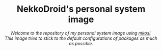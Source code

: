 <div align="center">

# NekkoDroid's personal system image

*Welcome to the repository of my personal system image using [mkosi](https://github.com/systemd/mkosi).*\
*This image tries to stick to the default configurations of packages as much as possible.*
</div>
